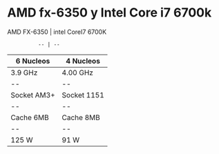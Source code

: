 # AMD fx-6350 y Intel Core i7 6700k


   AMD FX-6350   | intel CoreI7 6700K
  
              -- | --
             
  6 Nucleos      | 4 Nucleos
               --|--
  3.9 GHz        | 4.00 GHz
               --|--
  Socket AM3+    | Socket 1151
               --|--
  Cache 6MB      | Cache 8MB
               --|--
  125 W          | 91 W
 
